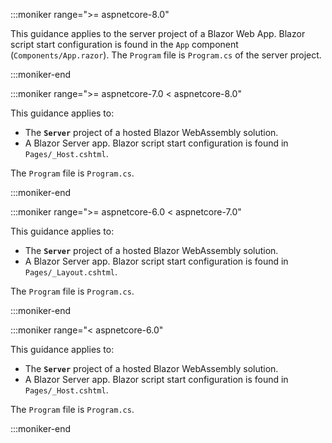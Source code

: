 :::moniker range=">= aspnetcore-8.0"

This guidance applies to the server project of a Blazor Web App. Blazor script start configuration is found in the `App` component (`Components/App.razor`). The `Program` file is `Program.cs` of the server project.

:::moniker-end

:::moniker range=">= aspnetcore-7.0 < aspnetcore-8.0"

This guidance applies to:

* The **`Server`** project of a hosted Blazor WebAssembly solution.
* A Blazor Server app. Blazor script start configuration is found in `Pages/_Host.cshtml`.

The `Program` file is `Program.cs`.

:::moniker-end

:::moniker range=">= aspnetcore-6.0 < aspnetcore-7.0"

This guidance applies to:

* The **`Server`** project of a hosted Blazor WebAssembly solution.
* A Blazor Server app. Blazor script start configuration is found in `Pages/_Layout.cshtml`.

The `Program` file is `Program.cs`.

:::moniker-end

:::moniker range="< aspnetcore-6.0"

This guidance applies to:

* The **`Server`** project of a hosted Blazor WebAssembly solution.
* A Blazor Server app. Blazor script start configuration is found in `Pages/_Host.cshtml`.

The `Program` file is `Program.cs`.

:::moniker-end
